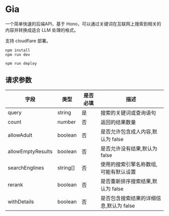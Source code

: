# Gia

一个简单快速的后端API，基于 Hono，可以通过关键词在互联网上搜索到相关的内容并转换成适合 LLM 处理的格式。

支持 cloudflare 部署。

```shell
npm install
npm run dev
```

```shell
npm run deploy
```

## 请求参数

| 字段 | 类型 | 是否必填 | 描述 |
|------|------|---------|------|
| query | string | 是 | 搜索的关键词或查询语句 |
| count | number | 否 | 返回的结果数量 |
| allowAdult | boolean | 否 | 是否允许包含成人内容,默认为 false |
| allowEmptyResults | boolean | 否 | 是否允许没有结果,默认为 false |
| searchEnglines | string[] | 否 | 使用的搜索引擎名称数组,可能有默认设置 |
| rerank | boolean | 否 | 是否重新排序搜索结果,默认为 false |
| withDetails | boolean | 否 | 是否包含搜索结果的详细信息,默认为 false |
